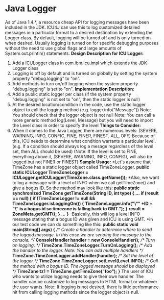 # Java Logger

As of Java 1.4.\*, a resource cheap API for logging messages have been included
in the JDK. ICU4J can use this to log customized detailed messages in a
particular format to a desired destination by extending the Logger class. By
default, logging will be turned off and is only turned on when desired. Usually
logging is turned on for specific debugging purposes without the need to use
global flags and large amounts of System.out.println() statements.
**Design Description for ICU Logger:**
1) Add a ICULogger class in com.ibm.icu.impl which extends the JDK Logger class
2) Logging is off by default and is turned on globally by setting the system
property "debug.logging" to "on".
3) Add methods to turn on/off logging when the system property "debug.logging"
is set to "on".
**Implementation Description:**
1) Add a public static logger per class (if the system property "debug.logging"
is not set to "on", then the static logger is null)
2) At the desired location/condition in the code, use the static logger object
to call the logging method (e.g. logger.info("Message"))
Note: You should check that the logger object is not null
Note: You can call a more generic method log(Level, Message) but you will need
to import the Level class in order to specify the level
**Things to Consider:**
1) When it comes to the Java Logger, there are numerous levels: (SEVERE,
WARNING, INFO, CONFIG, FINE, FINER, FINEST, ALL, OFF)
Because of this, ICU needs to determine what condition warrants a particular
level. (e.g. If a condition should always log a mesage regardless of the level
set, then ALL should be used)
(Note: If the level is set to FINE, everything above it, (SEVERE, WARNING, INFO,
CONFIG), will also be logged but not FINER or FINEST)
**Sample Usage:**
\*Let's assume that TimeZone has a static logger object called TimeZoneLogger.
**public static ICULogger TimeZoneLogger =
ICULogger.getICULogger(TimeZone.class.getName());**
\*Also, we want to log a message with a level of INFO when we call getTimeZone()
and give a bogus ID. So the method may look like this:
**public static synchronized TimeZone getTimeZone(String ID, int type) {**
**...**
**if (result == null) {**
**if (TimeZoneLogger != null && TimeZoneLogger.isLoggingOn()) {**
**TimeZoneLogger.info("\\"" +ID + "\\" is a bogus id so timezone is falling back to GMT.");**
**}**
**result = ZoneMeta.getGMT();**
**}**
**...**
**}**
-Basically, this will log a level INFO message stating that a bogus ID was given
and ICU is using GMT.
\*In our test code we can do something like this:
**public static void main(String\[\] args) {**
*/\* Create a handler to determine where to send the logged message. In this case we are sending the message to the console. \*/*
**ConsoleHandler handler = new ConsoleHandler();**
*/\* Turn on logging. \*/*
**TimeZone.TimeZoneLogger.TurnOnLogging();**
*/\* Add the handler to the logger. Note: You can add multiple handlers \*/*
**TimeZone.TimeZoneLogger.addHandler(handler);**
*/\* Set the level of the logger \*/*
**TimeZone.TimeZoneLogger.setLevel(Level.INFO);**
*/\* Call the method with a bogus ID. The logged message should be displayed \*/*
**TimeZone tz1 = TimeZone.getTimeZone("foo");**
**}**
The user of ICU who wants to utilize logging needs to give their own handler.
The handler can be customize to log messages to HTML format or whatever the user
wants.
Note: If logging is not desired, there is little performance hit from calling
logging methods since the logger object is null.
